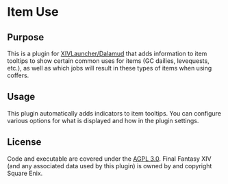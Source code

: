 # Item Use

## Purpose

This is a plugin for [XIVLauncher/Dalamud](https://github.com/goatcorp/FFXIVQuickLauncher) that adds information to item tooltips to show certain common uses for items (GC dailies, levequests, etc.), as well as which jobs will result in these types of items when using coffers.

## Usage
This plugin automatically adds indicators to item tooltips.  You can configure various options for what is displayed and how in the plugin settings.

## License
Code and executable are covered under the [AGPL 3.0](../LICENSE).  Final Fantasy XIV (and any associated data used by this plugin) is owned by and copyright Square Enix.
